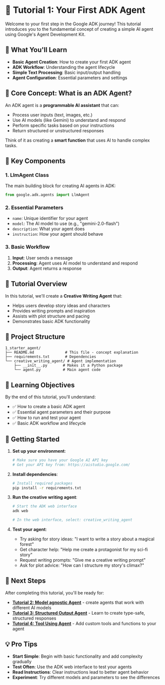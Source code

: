 # 🎯 Tutorial 1: Your First ADK Agent

Welcome to your first step in the Google ADK journey! This tutorial introduces you to the fundamental concept of creating a simple AI agent using Google's Agent Development Kit.

## 🎯 What You'll Learn

- **Basic Agent Creation**: How to create your first ADK agent
- **ADK Workflow**: Understanding the agent lifecycle
- **Simple Text Processing**: Basic input/output handling
- **Agent Configuration**: Essential parameters and settings

## 🧠 Core Concept: What is an ADK Agent?

An ADK agent is a **programmable AI assistant** that can:
- Process user inputs (text, images, etc.)
- Use AI models (like Gemini) to understand and respond
- Perform specific tasks based on your instructions
- Return structured or unstructured responses

Think of it as creating a **smart function** that uses AI to handle complex tasks.

## 🔧 Key Components

### 1. **LlmAgent Class**
The main building block for creating AI agents in ADK:
```python
from google.adk.agents import LlmAgent
```

### 2. **Essential Parameters**
- `name`: Unique identifier for your agent
- `model`: The AI model to use (e.g., "gemini-2.0-flash")
- `description`: What your agent does
- `instruction`: How your agent should behave

### 3. **Basic Workflow**
1. **Input**: User sends a message
2. **Processing**: Agent uses AI model to understand and respond
3. **Output**: Agent returns a response

## 🚀 Tutorial Overview

In this tutorial, we'll create a **Creative Writing Agent** that:
- Helps users develop story ideas and characters
- Provides writing prompts and inspiration
- Assists with plot structure and pacing
- Demonstrates basic ADK functionality

## 📁 Project Structure

```
1_starter_agent/
├── README.md              # This file - concept explanation
├── requirements.txt       # Dependencies
└── creative_writing_agent/ # Agent implementation
    ├── __init__.py       # Makes it a Python package
    └── agent.py          # Main agent code
```

## 🎯 Learning Objectives

By the end of this tutorial, you'll understand:
- ✅ How to create a basic ADK agent
- ✅ Essential agent parameters and their purpose
- ✅ How to run and test your agent
- ✅ Basic ADK workflow and lifecycle

## 🚀 Getting Started

1. **Set up your environment**:
   ```bash
   # Make sure you have your Google AI API key
   # Get your API key from: https://aistudio.google.com/
   ```

2. **Install dependencies**:
   ```bash
   # Install required packages
   pip install -r requirements.txt
   ```

3. **Run the creative writing agent**:
   ```bash
   # Start the ADK web interface
   adk web
   
   # In the web interface, select: creative_writing_agent
   ```

4. **Test your agent**:
   - Try asking for story ideas: "I want to write a story about a magical forest"
   - Get character help: "Help me create a protagonist for my sci-fi story"
   - Request writing prompts: "Give me a creative writing prompt"
   - Ask for plot advice: "How can I structure my story's climax?"

## 🔗 Next Steps

After completing this tutorial, you'll be ready for:
- **[Tutorial 2: Model agnostic Agent](../2_model_agnostic_agent/README.md)** - create agents that work with different AI models
- **[Tutorial 3: Structured Output Agent](../3_structured_output_agent/README.md)** - Learn to create type-safe, structured responses
- **[Tutorial 4: Tool Using Agent](../4_tool_using_agent/README.md)** - Add custom tools and functions to your agent

## 💡 Pro Tips

- **Start Simple**: Begin with basic functionality and add complexity gradually
- **Test Often**: Use the ADK web interface to test your agents
- **Read Instructions**: Clear instructions lead to better agent behavior
- **Experiment**: Try different models and parameters to see the differences